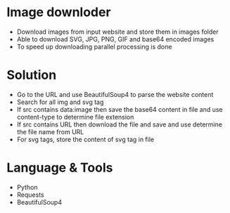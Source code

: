 # Image downloder
- Download images from input website and store them in images folder
- Able to download SVG, JPG, PNG, GIF and base64 encoded images
- To speed up downloading parallel processing is done 

# Solution
- Go to the URL and use BeautifulSoup4 to parse the website content 
- Search for all img and svg tag
- If src contains data:image then save the base64 content in file and use content-type to determine file extension
- If src contains URL then download the file and save and use determine the file name from URL
- For svg tags, store the content of svg tag in file

# Language & Tools
- Python
- Requests 
- BeautifulSoup4 
